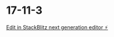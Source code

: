 # 17-11-3

[Edit in StackBlitz next generation editor ⚡️](https://stackblitz.com/~/github.com/Ai-Nader/17-11-3)